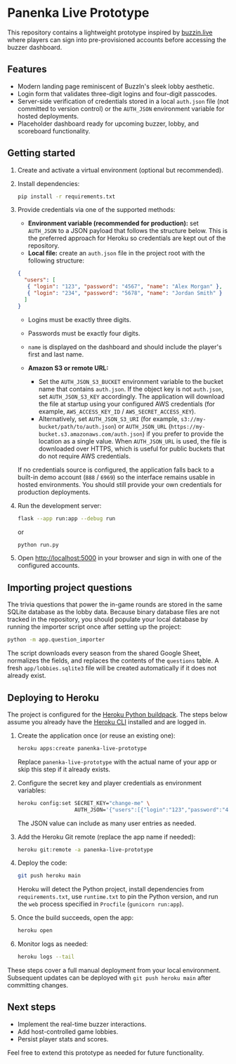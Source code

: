 # Panenka Live Prototype

This repository contains a lightweight prototype inspired by [buzzin.live](https://buzzin.live/) where players can sign into pre-provisioned accounts before accessing the buzzer dashboard.

## Features

- Modern landing page reminiscent of BuzzIn's sleek lobby aesthetic.
- Login form that validates three-digit logins and four-digit passcodes.
- Server-side verification of credentials stored in a local `auth.json` file (not committed to version control) or the `AUTH_JSON` environment variable for hosted deployments.
- Placeholder dashboard ready for upcoming buzzer, lobby, and scoreboard functionality.

## Getting started

1. Create and activate a virtual environment (optional but recommended).
2. Install dependencies:

   ```bash
   pip install -r requirements.txt
   ```

3. Provide credentials via one of the supported methods:

   - **Environment variable (recommended for production):** set `AUTH_JSON` to a JSON payload that follows the structure below. This is the preferred approach for Heroku so credentials are kept out of the repository.
   - **Local file:** create an `auth.json` file in the project root with the following structure:

   ```json
   {
     "users": [
      { "login": "123", "password": "4567", "name": "Alex Morgan" },
      { "login": "234", "password": "5678", "name": "Jordan Smith" }
     ]
   }
   ```

   - Logins must be exactly three digits.
   - Passwords must be exactly four digits.
   - `name` is displayed on the dashboard and should include the player's first and last name.

   - **Amazon S3 or remote URL:**
     - Set the `AUTH_JSON_S3_BUCKET` environment variable to the bucket name that contains `auth.json`. If the object key is
       not `auth.json`, set `AUTH_JSON_S3_KEY` accordingly. The application will download the file at startup using your
       configured AWS credentials (for example, `AWS_ACCESS_KEY_ID` / `AWS_SECRET_ACCESS_KEY`).
     - Alternatively, set `AUTH_JSON_S3_URI` (for example, `s3://my-bucket/path/to/auth.json`) or `AUTH_JSON_URL`
       (`https://my-bucket.s3.amazonaws.com/auth.json`) if you prefer to provide the location as a single value. When
       `AUTH_JSON_URL` is used, the file is downloaded over HTTPS, which is useful for public buckets that do not require
       AWS credentials.

   If no credentials source is configured, the application falls back to a built-in demo
   account (`888` / `6969`) so the interface remains usable in hosted environments. You
   should still provide your own credentials for production deployments.

4. Run the development server:

   ```bash
   flask --app run:app --debug run
   ```

   or

   ```bash
   python run.py
   ```

5. Open [http://localhost:5000](http://localhost:5000) in your browser and sign in with one of the configured accounts.

## Importing project questions

The trivia questions that power the in-game rounds are stored in the same SQLite
database as the lobby data. Because binary database files are not tracked in
the repository, you should populate your local database by running the importer
script once after setting up the project:

```bash
python -m app.question_importer
```

The script downloads every season from the shared Google Sheet, normalizes the
fields, and replaces the contents of the `questions` table. A fresh
`app/lobbies.sqlite3` file will be created automatically if it does not already
exist.

## Deploying to Heroku

The project is configured for the [Heroku Python buildpack](https://devcenter.heroku.com/articles/getting-started-with-python). The steps below assume you already have the [Heroku CLI](https://devcenter.heroku.com/articles/heroku-cli) installed and are logged in.

1. Create the application once (or reuse an existing one):

   ```bash
   heroku apps:create panenka-live-prototype
   ```

   Replace `panenka-live-prototype` with the actual name of your app or skip this step if it already exists.

2. Configure the secret key and player credentials as environment variables:

   ```bash
   heroku config:set SECRET_KEY="change-me" \
                     AUTH_JSON='{"users":[{"login":"123","password":"4567","name":"Alex Morgan"}]}'
   ```

   The JSON value can include as many user entries as needed.

3. Add the Heroku Git remote (replace the app name if needed):

   ```bash
   heroku git:remote -a panenka-live-prototype
   ```

4. Deploy the code:

   ```bash
   git push heroku main
   ```

   Heroku will detect the Python project, install dependencies from `requirements.txt`, use `runtime.txt` to pin the Python version, and run the `web` process specified in `Procfile` (`gunicorn run:app`).

5. Once the build succeeds, open the app:

   ```bash
   heroku open
   ```

6. Monitor logs as needed:

   ```bash
   heroku logs --tail
   ```

These steps cover a full manual deployment from your local environment. Subsequent updates can be deployed with `git push heroku main` after committing changes.

## Next steps

- Implement the real-time buzzer interactions.
- Add host-controlled game lobbies.
- Persist player stats and scores.

Feel free to extend this prototype as needed for future functionality.
